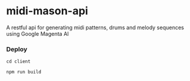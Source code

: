 # midi-mason-api
A restful api for generating midi patterns, drums and melody sequences using Google Magenta AI


### Deploy
``cd client``

``npm run build``